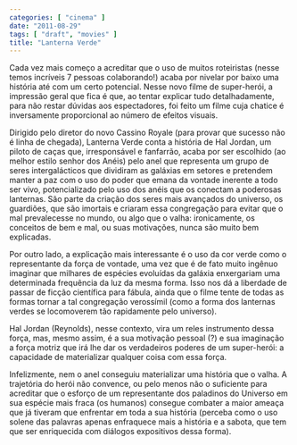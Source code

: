 ```yaml
---
categories: [ "cinema" ]
date: "2011-08-29"
tags: [ "draft", "movies" ]
title: "Lanterna Verde"
---
```

Cada vez mais começo a acreditar que o uso de muitos roteiristas (nesse
temos incríveis 7 pessoas colaborando!) acaba por nivelar por baixo uma
história até com um certo potencial. Nesse novo filme de super-herói, a
impressão geral que fica é que, ao tentar explicar tudo detalhadamente,
para não restar dúvidas aos espectadores, foi feito um filme cuja
chatice é inversamente proporcional ao número de efeitos visuais.

Dirigido pelo diretor do novo Cassino Royale (para provar que sucesso não
é linha de chegada), Lanterna Verde conta a história de Hal Jordan, um
piloto de caças que, irresponsável e fanfarrão, acaba por ser escolhido
(ao melhor estilo senhor dos Anéis) pelo anel que representa um grupo de
seres intergalácticos que dividiram as galáxias em setores e pretendem
manter a paz com o uso do poder que emana da vontade inerente a todo
ser vivo, potencializado pelo uso dos anéis que os conectam a poderosas
lanternas. São parte da criação dos seres mais avançados do universo,
os guardiões, que são imortais e criaram essa congregação para evitar
que o mal prevalecesse no mundo, ou algo que o valha: ironicamente,
os conceitos de bem e mal, ou suas motivações, nunca são muito bem
explicadas.

Por outro lado, a explicação mais interessante é o uso da cor verde
como o representante da força de vontade, uma vez que é de fato muito
ingênuo imaginar que milhares de espécies evoluídas da galáxia
enxergariam uma determinada frequência da luz da mesma forma. Isso nos
dá a liberdade de passar de ficção científica para fábula, ainda que
o filme tente de todas as formas tornar a tal congregação verossímil
(como a forma dos lanternas verdes se locomoverem tão rapidamente pelo
universo).

Hal Jordan (Reynolds), nesse contexto, vira um reles instrumento
dessa força, mas, mesmo assim, é a sua motivação pessoal (?) e sua
imaginação a força motriz que irá lhe dar os verdadeiros poderes de
um super-herói: a capacidade de materializar qualquer coisa com essa
força.

Infelizmente, nem o anel conseguiu materializar uma história que
o valha. A trajetória do herói não convence, ou pelo menos não
o suficiente para acreditar que o esforço de um representante dos
paladinos do Universo em sua espécie mais fraca (os humanos) consegue
combater a maior ameaça que já tiveram que enfrentar em toda a sua
história (perceba como o uso solene das palavras apenas enfraquece
mais a história e a sabota, que tem que ser enriquecida com diálogos
expositivos dessa forma).

